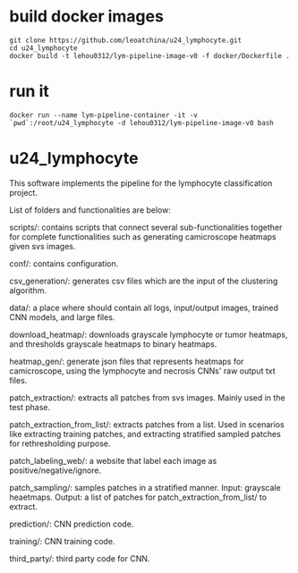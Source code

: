 # build docker images
```
git clone https://github.com/leoatchina/u24_lymphocyte.git
cd u24_lymphocyte
docker build -t lehou0312/lym-pipeline-image-v0 -f docker/Dockerfile .
```
# run it
```
docker run --name lym-pipeline-container -it -v `pwd`:/root/u24_lymphocyte -d lehou0312/lym-pipeline-image-v0 bash
```
# u24_lymphocyte

This software implements the pipeline for the lymphocyte classification project.

List of folders and functionalities are below:

scripts/: contains scripts that connect several sub-functionalities together for complete functionalities such as generating camicroscope heatmaps given svs images.

conf/: contains configuration.

csv_generation/: generates csv files which are the input of the clustering algorithm.

data/: a place where should contain all logs, input/output images, trained CNN models, and large files.

download_heatmap/: downloads grayscale lymphocyte or tumor heatmaps, and thresholds grayscale heatmaps to binary heatmaps.

heatmap_gen/: generate json files that represents heatmaps for camicroscope, using the lymphocyte and necrosis CNNs' raw output txt files.

patch_extraction/: extracts all patches from svs images. Mainly used in the test phase.

patch_extraction_from_list/: extracts patches from a list. Used in scenarios like extracting training patches, and extracting stratified sampled patches for rethresholding purpose.

patch_labeling_web/: a website that label each image as positive/negative/ignore.

patch_sampling/: samples patches in a stratified manner. Input: grayscale heaetmaps. Output: a list of patches for patch_extraction_from_list/ to extract.

prediction/: CNN prediction code.

training/: CNN training code.

third_party/: third party code for CNN.
